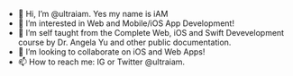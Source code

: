 - 👋 Hi, I’m @ultraiam. Yes my name is iAM
- 👀 I’m interested in Web and Mobile/iOS App Development!
- 🌱 I’m self taught from the Complete Web, iOS and Swift Devevelopment course by Dr. Angela Yu and other public documentation.
- 💞️ I’m looking to collaborate on iOS and Web Apps!
- 📫 How to reach me: IG or Twitter @ultraiam. 

<!---
ultraiam/ultraiam is a ✨ special ✨ repository because its `README.md` (this file) appears on your GitHub profile.
You can click the Preview link to take a look at your changes.
--->
